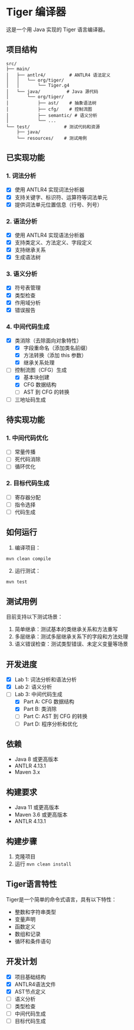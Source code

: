 # Tiger 编译器

这是一个用 Java 实现的 Tiger 语言编译器。

## 项目结构

```
src/
├── main/
│   ├── antlr4/         # ANTLR4 语法定义
│   │   └── org/tiger/
│   │       └── Tiger.g4
│   └── java/          # Java 源代码
│       └── org/tiger/
│           ├── ast/    # 抽象语法树
│           ├── cfg/    # 控制流图
│           ├── semantic/ # 语义分析
│           └── ...
└── test/             # 测试代码和资源
    ├── java/
    └── resources/    # 测试用例
```

## 已实现功能

### 1. 词法分析
- [x] 使用 ANTLR4 实现词法分析器
- [x] 支持关键字、标识符、运算符等词法单元
- [x] 提供词法单元位置信息（行号、列号）

### 2. 语法分析
- [x] 使用 ANTLR4 实现语法分析器
- [x] 支持类定义、方法定义、字段定义
- [x] 支持继承关系
- [x] 生成语法树

### 3. 语义分析
- [x] 符号表管理
- [x] 类型检查
- [x] 作用域分析
- [x] 错误报告

### 4. 中间代码生成
- [x] 类消除（去除面向对象特性）
  - [x] 字段重命名（添加类名前缀）
  - [x] 方法转换（添加 this 参数）
  - [x] 继承关系处理
- [ ] 控制流图（CFG）生成
  - [x] 基本块创建
  - [x] CFG 数据结构
  - [ ] AST 到 CFG 的转换
- [ ] 三地址码生成

## 待实现功能

### 1. 中间代码优化
- [ ] 常量传播
- [ ] 死代码消除
- [ ] 循环优化

### 2. 目标代码生成
- [ ] 寄存器分配
- [ ] 指令选择
- [ ] 代码生成

## 如何运行

1. 编译项目：
```bash
mvn clean compile
```

2. 运行测试：
```bash
mvn test
```

## 测试用例

目前支持以下测试场景：
1. 简单继承：测试基本的类继承关系和方法重写
2. 多层继承：测试多层继承关系下的字段和方法处理
3. 语义错误检查：测试类型错误、未定义变量等场景

## 开发进度

- [x] Lab 1: 词法分析和语法分析
- [x] Lab 2: 语义分析
- [ ] Lab 3: 中间代码生成
  - [x] Part A: CFG 数据结构
  - [x] Part B: 类消除
  - [ ] Part C: AST 到 CFG 的转换
  - [ ] Part D: 程序分析和优化

## 依赖

- Java 8 或更高版本
- ANTLR 4.13.1
- Maven 3.x

## 构建要求

- Java 11 或更高版本
- Maven 3.6 或更高版本
- ANTLR 4.13.1

## 构建步骤

1. 克隆项目
2. 运行 `mvn clean install`

## Tiger语言特性

Tiger是一个简单的命令式语言，具有以下特性：

- 整数和字符串类型
- 变量声明
- 函数定义
- 数组和记录
- 循环和条件语句

## 开发计划

- [x] 项目基础结构
- [x] ANTLR4语法文件
- [x] AST节点定义
- [ ] 语义分析
- [ ] 类型检查
- [ ] 中间代码生成
- [ ] 目标代码生成 
